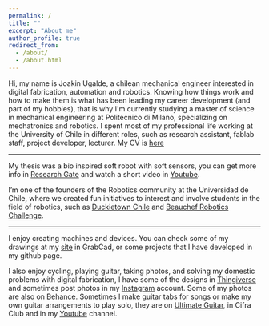 ```yaml
---
permalink: /
title: ""
excerpt: "About me"
author_profile: true
redirect_from: 
  - /about/
  - /about.html
---
```


Hi, my name is Joakin Ugalde, a chilean mechanical engineer interested in digital fabrication, automation and robotics. Knowing how things work and how to make them is what has been leading my career development (and part of my hobbies), that is why I'm currently studying a master of science in mechanical engineering at Politecnico di Milano, specializing on mechatronics and robotics. I spent most of my professional life working at the University of Chile in different roles, such as research assistant, fablab staff, project developer, lecturer. My CV is [here](https://jkugalde.github.io/files/JUgalde_2024.pdf)

---

My thesis was a bio inspired soft robot with soft sensors, you can get more info in [Research Gate](https://www.researchgate.net/publication/332063464_An_earthworm-inspired_soft_robot_with_perceptive_artificial_skin) and watch a short video
in [Youtube](https://www.youtube.com/watch?v=FZ2wraRIhEo).

I’m one of the founders of the Robotics community at the Universidad de Chile, where we created fun initiatives to interest and involve students in the field of robotics, such as [Duckietown Chile](http://duckietown.cl/) and [Beauchef Robotics Challenge](https://www.b-rc.cl).

---

I enjoy creating machines and devices. You can check some of my drawings at my [site](https://grabcad.com/joakin.ugalde-1) in GrabCad, or some projects that I have developed in my github page.

I also enjoy cycling, playing guitar, taking photos, and solving my domestic problems with digital fabrication, I have some of the designs in [Thingiverse](https://www.thingiverse.com/JKUgalde/designs) and sometimes post photos in my [Instagram](https://www.instagram.com/jotaka.ug) account. Some of my photos are also on [Behance](https://www.behance.net/joakinugalde). Sometimes I make guitar tabs for songs or make my own guitar arrangements to play solo, they are on [Ultimate Guitar](https://www.ultimate-guitar.com/u/jcugaldecas), in Cifra Club and in my [Youtube](https://www.youtube.com/watch?v=VmIDZGeT_ZI) channel.
